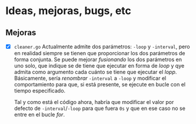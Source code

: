 # Ideas, mejoras, bugs, etc

## Mejoras

- [x] `cleaner.go` Actualmente admite dos parámetros: `-loop` y `-interval`, pero en realidad siempre se tienen que proporcionar los dos parámetros de forma conjunta. Se puede mejorar *fusionando* los dos parámetros en uno solo, que indique se de tiene que ejecutar en forma de *loop* y qye admita como argumento cada cuánto se tiene que ejecutar el *lopp*. Básicamente, sería *renombrar* `-interval` a `-loop` y modificar el comportamiento para que, si está presente, se ejecute en bucle con el tiempo especificado.

  Tal y como está el código ahora, habría que modificar el valor por defecto de `-interval`/`-loop` para que fuera `0s` y que en ese caso no se entre en el bucle *for*.

